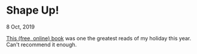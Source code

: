 # Shape Up!

<time datetime="2019-10-08T20:58:49+0200"> 8 Oct, 2019</time>

[This (free, online) book][SHAPEUP] was one the greatest reads of my holiday this year. Can't recommend it enough.

[SHAPEUP]: https://basecamp.com/shapeup

<data data-slug="shapeup"></data>

